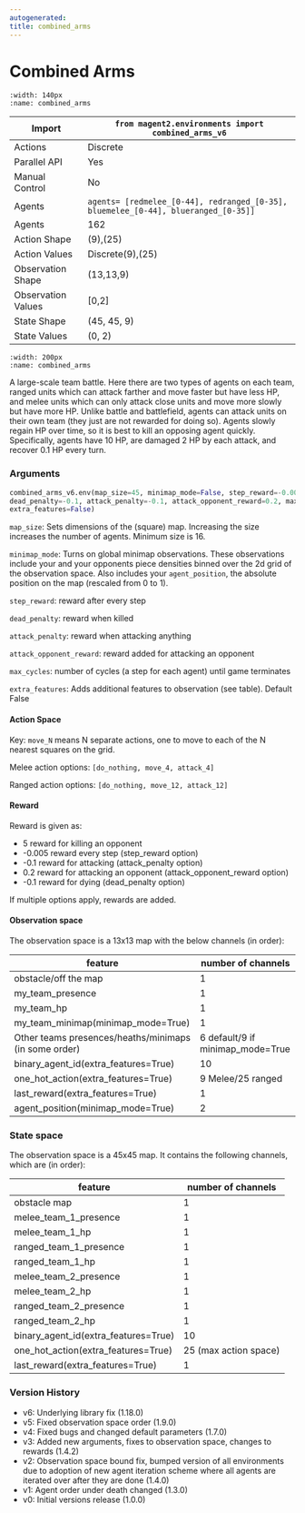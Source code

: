 ```yaml
---
autogenerated:
title: combined_arms
---
```



# Combined Arms

```{figure} magent_combined_arms.gif
:width: 140px
:name: combined_arms
```

| Import             | `from magent2.environments import combined_arms_v6`                                   |
|--------------------|------------------------------------------------------------------------------------|
| Actions            | Discrete                                                                           |
| Parallel API       | Yes                                                                                |
| Manual Control     | No                                                                                 |
| Agents             | `agents= [redmelee_[0-44], redranged_[0-35], bluemelee_[0-44], blueranged_[0-35]]` |
| Agents             | 162                                                                                |
| Action Shape       | (9),(25)                                                                           |
| Action Values      | Discrete(9),(25)                                                                   |
| Observation Shape  | (13,13,9)                                                                          |
| Observation Values | [0,2]                                                                              |
| State Shape        | (45, 45, 9)                                                                        |
| State Values       | (0, 2)                                                                             |

```{figure} ../../_static/img/aec/magent_combined_arms_aec.svg
:width: 200px
:name: combined_arms
```

A large-scale team battle. Here there are two types of agents on each team, ranged units which can attack farther and move faster but have less HP, and melee units which can only attack close units and move more slowly but have more HP. Unlike battle and battlefield, agents can attack units on
their own team (they just are not rewarded for doing so). Agents slowly regain HP over time, so it is best to kill an opposing agent quickly. Specifically, agents have 10 HP, are damaged 2 HP by each attack, and recover 0.1 HP every turn.

### Arguments

``` python
combined_arms_v6.env(map_size=45, minimap_mode=False, step_reward=-0.005,
dead_penalty=-0.1, attack_penalty=-0.1, attack_opponent_reward=0.2, max_cycles=1000,
extra_features=False)
```

`map_size`: Sets dimensions of the (square) map. Increasing the size increases the number of agents. Minimum size is 16.

`minimap_mode`: Turns on global minimap observations. These observations include your and your opponents piece densities binned over the 2d grid of the observation space. Also includes your `agent_position`, the absolute position on the map (rescaled from 0 to 1).


`step_reward`:  reward after every step

`dead_penalty`:  reward when killed

`attack_penalty`:  reward when attacking anything

`attack_opponent_reward`:  reward added for attacking an opponent

`max_cycles`:  number of cycles (a step for each agent) until game terminates

`extra_features`: Adds additional features to observation (see table). Default False

#### Action Space

Key: `move_N` means N separate actions, one to move to each of the N nearest squares on the grid.

Melee action options: `[do_nothing, move_4, attack_4]`

Ranged action options: `[do_nothing, move_12, attack_12]`

#### Reward

Reward is given as:

* 5 reward for killing an opponent
* -0.005 reward every step (step_reward option)
* -0.1 reward for attacking (attack_penalty option)
* 0.2 reward for attacking an opponent (attack_opponent_reward option)
* -0.1 reward for dying (dead_penalty option)

If multiple options apply, rewards are added.

#### Observation space

The observation space is a 13x13 map with the below channels (in order):

feature | number of channels
--- | ---
obstacle/off the map| 1
my_team_presence| 1
my_team_hp| 1
my_team_minimap(minimap_mode=True)| 1
Other teams presences/heaths/minimaps (in some order) | 6 default/9 if minimap_mode=True
binary_agent_id(extra_features=True)| 10
one_hot_action(extra_features=True)| 9 Melee/25 ranged
last_reward(extra_features=True)| 1
agent_position(minimap_mode=True)| 2

### State space

The observation space is a 45x45 map. It contains the following channels, which are (in order):

feature | number of channels
--- | ---
obstacle map | 1
melee_team_1_presence | 1
melee_team_1_hp | 1
ranged_team_1_presence| 1
ranged_team_1_hp | 1
melee_team_2_presence | 1
melee_team_2_hp | 1
ranged_team_2_presence | 1
ranged_team_2_hp | 1
binary_agent_id(extra_features=True)| 10
one_hot_action(extra_features=True)|  25 (max action space)
last_reward(extra_features=True)| 1



### Version History

* v6: Underlying library fix (1.18.0)
* v5: Fixed observation space order (1.9.0)
* v4: Fixed bugs and changed default parameters (1.7.0)
* v3: Added new arguments, fixes to observation space, changes to rewards (1.4.2)
* v2: Observation space bound fix, bumped version of all environments due to adoption of new agent iteration scheme where all agents are iterated over after they are done (1.4.0)
* v1: Agent order under death changed (1.3.0)
* v0: Initial versions release (1.0.0)
